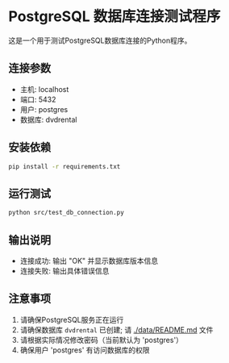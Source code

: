 # PostgreSQL 数据库连接测试程序

这是一个用于测试PostgreSQL数据库连接的Python程序。

## 连接参数

- 主机: localhost
- 端口: 5432
- 用户: postgres
- 数据库: dvdrental

## 安装依赖

```bash
pip install -r requirements.txt
```

## 运行测试

```bash
python src/test_db_connection.py
```

## 输出说明

- 连接成功: 输出 "OK" 并显示数据库版本信息
- 连接失败: 输出具体错误信息

## 注意事项

1. 请确保PostgreSQL服务正在运行
2. 请确保数据库 `dvdrental` 已创建; 请 [./data/README.md](./data/README.md) 文件
3. 请根据实际情况修改密码（当前默认为 'postgres'）
4. 确保用户 'postgres' 有访问数据库的权限

